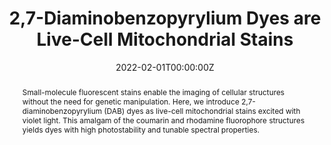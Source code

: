 ---
title: "2,7-Diaminobenzopyrylium Dyes are Live-Cell Mitochondrial Stains"
authors:
- Sambashiva Banala
- Ariana Tkachuk
- Ronak Patel
- admin
- Timothy Brown
- Luke D. Lavis
date: "2022-02-01T00:00:00Z"
doi: "10.1021/acsbiomedchemau.1c00068"

# Schedule page publish date (NOT publication's date).
# publishDate: "2017-01-01T00:00:00Z"

# Publication type.
# Accepts a single type but formatted as a YAML list (for Hugo requirements).
# Enter a publication type from the CSL standard.
# Legend: 0 = Uncategorized; 1 = Conference paper; 2 = Journal article;
# 3 = Preprint / Working Paper; 4 = Report; 5 = Book; 6 = Book section;
# 7 = Thesis; 8 = Patent
# publication_types: ['paper-conference']
publication_types: ["article-journal"]

# Publication name and optional abbreviated publication name.
publication: "*ACS Bio & Med Chem Au*, 2(3), 307-312"
publication_short: ""

abstract: Small-molecule fluorescent stains enable the imaging of cellular structures without the need for genetic manipulation. Here, we introduce 2,7-diaminobenzopyrylium (DAB) dyes as live-cell mitochondrial stains excited with violet light. This amalgam of the coumarin and rhodamine fluorophore structures yields dyes with high photostability and tunable spectral properties.

# Summary. An optional shortened abstract.
summary:

tags:
- Fluorophore
- Stain
- Mitochondria
- Imaging

featured: true

# links:
# - name: ""
#   url: ""
url_pdf: ''
url_code: ''
url_dataset: 'https://pubs.acs.org/doi/suppl/10.1021/acsbiomedchemau.1c00068/suppl_file/bg1c00068_si_001.pdf'
url_poster: ''
url_project: ''
url_slides: ''
url_source: ''
url_video: ''

# Featured image
# To use, add an image named `featured.jpg/png` to your page's folder.
#image:
#  caption: 'Image credit: [**Unsplash**](https://unsplash.com/photos/jdD8gXaTZsc)'
#  focal_point: ""
#  preview_only: false

# Associated Projects (optional).
#   Associate this publication with one or more of your projects.
#   Simply enter your project's folder or file name without extension.
#   E.g. `internal-project` references `content/project/internal-project/index.md`.
#   Otherwise, set `projects: []`.
projects:
- tools

# Slides (optional).
#   Associate this publication with Markdown slides.
#   Simply enter your slide deck's filename without extension.
#   E.g. `slides: "example"` references `content/slides/example/index.md`.
#   Otherwise, set `slides: ""`.
#slides: example
---